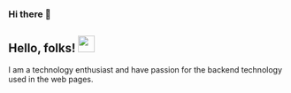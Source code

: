 ### Hi there 👋
## Hello, folks! <img src="https://raw.githubusercontent.com/MartinHeinz/MartinHeinz/master/wave.gif" width="30px">

I am a technology enthusiast and have passion for the backend technology used in the web pages. 


<!--
**joshi008/joshi008** is a ✨ _special_ ✨ repository because its `README.md` (this file) appears on your GitHub profile.

Here are some ideas to get you started:

- 🔭 I’m currently working on ...
- 🌱 I’m currently learning ...
- 👯 I’m looking to collaborate on ...
- 🤔 I’m looking for help with ...
- 💬 Ask me about ...
- 📫 How to reach me: ...
- 😄 Pronouns: ...
- ⚡ Fun fact: ...
-->
